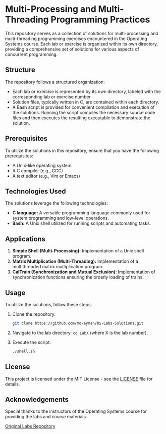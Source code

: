 # Multi-Processing and Multi-Threading Programming Practices

This repository serves as a collection of solutions for multi-processing and multi-threading programming exercises encountered in the Operating Systems course. Each lab or exercise is organized within its own directory, providing a comprehensive set of solutions for various aspects of concurrent programming.

## Structure

The repository follows a structured organization:

- Each lab or exercise is represented by its own directory, labeled with the corresponding lab or exercise number.
- Solution files, typically written in C, are contained within each directory.
- A Bash script is provided for convenient compilation and execution of the solutions. Running the script compiles the necessary source code files and then executes the resulting executable to demonstrate the solution.

## Prerequisites

To utilize the solutions in this repository, ensure that you have the following prerequisites:

- A Unix-like operating system
- A C compiler (e.g., GCC)
- A text editor (e.g., Vim or Emacs)

## Technologies Used

The solutions leverage the following technologies:

- **C language:** A versatile programming language commonly used for system programming and low-level operations.
- **Bash:** A Unix shell utilized for running scripts and automating tasks.

## Applications

1. **Simple Shell (Multi-Processing):** Implementation of a Unix shell program.
2. **Matrix Multiplication (Multi-Threading):** Implementation of a multithreaded matrix multiplication program.
3. **CalTrain (Synchronization and Mutual Exclusion):** Implementation of synchronization functions ensuring the orderly loading of trains.

## Usage

To utilize the solutions, follow these steps:

1. Clone the repository:
   ```bash
   git clone https://github.com/mo-ayman/OS-Labs-Solutions.git
   ```

2. Navigate to the lab directory: `cd LabX` (where X is the lab number).

3. Execute the script:
   ```bash
   ./shell.sh
   ```

## License

This project is licensed under the MIT License - see the [LICENSE](https://github.com/mo-ayman/OS-Labs-Solutions/blob/main/LICENSE) file for details.

## Acknowledgements

Special thanks to the instructors of the Operating Systems course for providing the labs and course materials.

[Original Labs Repository](https://github.com/KhaledElTahan/Operating-Systems)
